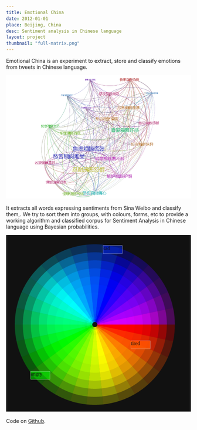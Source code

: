 ```yaml
---
title: Emotional China
date: 2012-01-01
place: Beijing, China
desc: Sentiment analysis in Chinese language
layout: project
thumbnail: "full-matrix.png"
---
```


Emotional China is an experiment to extract, store and classify emotions from tweets in Chinese language.

![](22.png)

It extracts all words expressing sentiments from Sina Weibo and classify them,. We try to sort them into groups, with colours, forms, etc to provide a working algorithm and classified corpus for Sentiment Analysis in Chinese language using Bayesian probabilities.

![](Screenshot-1.png)

Code on [Github](https://github.com/clemsos/feeling-wheel).
